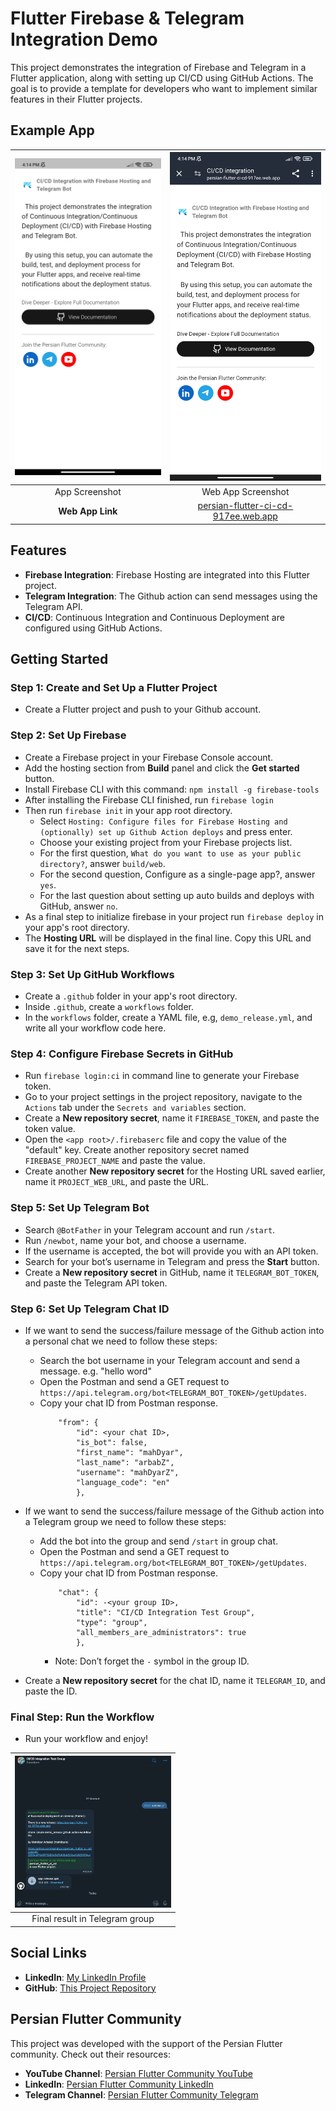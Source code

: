 # Flutter Firebase & Telegram Integration Demo

This project demonstrates the integration of Firebase and Telegram in a Flutter application, along with setting up CI/CD using GitHub Actions. The goal is to provide a template for developers who want to implement similar features in their Flutter projects.

## Example App

| <img src="https://github.com/mahdiyarz/persian_flutter_ci_cd/blob/main/doc/images/app_screenshot.jpg?raw=true" width='250' alt="App Screenshot" /> | <img src="https://github.com/mahdiyarz/persian_flutter_ci_cd/blob/main/doc/images/web_app_screenshot.jpg?raw=true" width='250' alt="Web App Screenshot" /> |
| :------: | :------: | 
| App Screenshot | Web App Screenshot |
| **Web App Link** |  [persian-flutter-ci-cd-917ee.web.app](https://persian-flutter-ci-cd-917ee.web.app) |

## Features

- **Firebase Integration**: Firebase Hosting are integrated into this Flutter project.
- **Telegram Integration**: The Github action can send messages using the Telegram API.
- **CI/CD**: Continuous Integration and Continuous Deployment are configured using GitHub Actions.

## Getting Started

### Step 1: Create and Set Up a Flutter Project

- Create a Flutter project and push to your Github account.

### Step 2: Set Up Firebase

- Create a Firebase project in your Firebase Console account.
- Add the hosting section from **Build** panel and click the **Get started** button.
- Install Firebase CLI with this command:  `npm install -g firebase-tools`
- After installing the Firebase CLI finished, run `firebase login`
- Then run `firebase init` in your app root directory.
    - Select `Hosting: Configure files for Firebase Hosting and (optionally) set up Github Action deploys` and press enter.
    - Choose your existing project from your Firebase projects list.
    - For the first question, `What do you want to use as your public directory?`, answer `build/web`.
    - For the second question, Configure as a single-page app?, answer `yes`.
    - For the last question about setting up auto builds and deploys with GitHub, answer `no`.
- As a final step to initialize firebase in your project run `firebase deploy` in your app's root directory.
- The **Hosting URL** will be displayed in the final line. Copy this URL and save it for the next steps.

### Step 3: Set Up GitHub Workflows

- Create a `.github` folder in your app's root directory.
- Inside `.github`, create a `workflows` folder.
- In the `workflows` folder, create a YAML file, e.g, `demo_release.yml`, and write all your workflow code here.

### Step 4: Configure Firebase Secrets in GitHub

- Run `firebase login:ci` in command line to generate your Firebase token.
- Go to your project settings in the project repository, navigate to the `Actions` tab under the `Secrets and variables` section.
- Create a **New repository secret**, name it `FIREBASE_TOKEN`, and paste the token value.
- Open the `<app root>/.firebaserc` file and copy the value of the "default" key. Create another repository secret named `FIREBASE_PROJECT_NAME` and paste the value.
- Create another **New repository secret** for the Hosting URL saved earlier, name it `PROJECT_WEB_URL`, and paste the URL.

### Step 5: Set Up Telegram Bot

- Search `@BotFather` in your Telegram account and run `/start`.
- Run `/newbot`, name your bot, and choose a username.
- If the username is accepted, the bot will provide you with an API token.
- Search for your bot’s username in Telegram and press the **Start** button.
- Create a **New repository secret** in GitHub, name it `TELEGRAM_BOT_TOKEN`, and paste the Telegram API token.

### Step 6: Set Up Telegram Chat ID

- If we want to send the success/failure message of the Github action into a personal chat we need to follow these steps:
    - Search the bot username in your Telegram account and send a message. e.g. "hello word"
    - Open the Postman and send a GET request to `https://api.telegram.org/bot<TELEGRAM_BOT_TOKEN>/getUpdates`.
    - Copy your chat ID from Postman response.
        ```
            "from": {
                "id": <your chat ID>,
                "is_bot": false,
                "first_name": "mahDyar",
                "last_name": "arbabZ",
                "username": "mahDyarZ",
                "language_code": "en"
                },
        ```
- If we want to send the success/failure message of the Github action into a Telegram group we need to follow these steps:
    - Add the bot into the group and send `/start` in group chat.
    - Open the Postman and send a GET request to `https://api.telegram.org/bot<TELEGRAM_BOT_TOKEN>/getUpdates`.
    - Copy your chat ID from Postman response.
        ```
            "chat": {
                "id": -<your group ID>,
                "title": "CI/CD Integration Test Group",
                "type": "group",
                "all_members_are_administrators": true
                },
        ```
        - Note: Don’t forget the `-` symbol in the group ID.

- Create a **New repository secret** for the chat ID, name it `TELEGRAM_ID`, and paste the ID.

### Final Step: Run the Workflow

- Run your workflow and enjoy!

| <img src="https://github.com/mahdiyarz/persian_flutter_ci_cd/blob/main/doc/images/telegram_group_screenshot.png?raw=true" width='250' alt="Telegram Group Screenshot" /> |
| :------: | 
| Final result in Telegram group |

## Social Links

- **LinkedIn**: [My LinkedIn Profile](https://www.linkedin.com/in/mahdiyar-arbabzi/)
- **GitHub**: [This Project Repository](https://github.com/mahdiyarz/persian_flutter_ci_cd)

## Persian Flutter Community

This project was developed with the support of the Persian Flutter community. Check out their resources:

- **YouTube Channel**: [Persian Flutter Community YouTube](https://www.youtube.com/@PersianFlutter)
- **LinkedIn**: [Persian Flutter Community LinkedIn](https://www.linkedin.com/company/persianflutter/)
- **Telegram Channel**: [Persian Flutter Community Telegram](https://t.me/persian_flutter)


